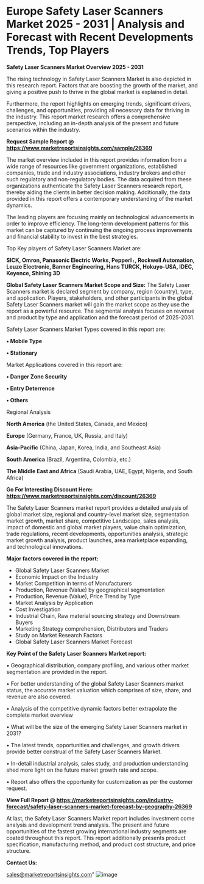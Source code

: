  # Europe Safety Laser Scanners Market 2025 - 2031 | Analysis and Forecast with Recent Developments Trends, Top Players

<Strong> Safety Laser Scanners Market Overview 2025 - 2031</strong>

The rising technology in Safety Laser Scanners Market is also depicted in this research report. Factors that are boosting the growth of the market, and giving a positive push to thrive in the global market is explained in detail.

Furthermore, the report highlights on emerging trends, significant drivers, challenges, and opportunities, providing all necessary data for thriving in the industry. This report market research offers a comprehensive perspective, including an in-depth analysis of the present and future scenarios within the industry.

<strong>Request Sample Report @ <a href=https://www.marketreportsinsights.com/sample/26369>https://www.marketreportsinsights.com/sample/26369</a></strong>

The market overview included in this report provides information from a wide range of resources like government organizations, established companies, trade and industry associations, industry brokers and other such regulatory and non-regulatory bodies. The data acquired from these organizations authenticate the Safety Laser Scanners research report, thereby aiding the clients in better decision making. Additionally, the data provided in this report offers a contemporary understanding of the market dynamics.

The leading players are focusing mainly on technological advancements in order to improve efficiency. The long-term development patterns for this market can be captured by continuing the ongoing process improvements and financial stability to invest in the best strategies.

Top Key players of Safety Laser Scanners Market are:

<strong>SICK, Omron, Panasonic Electric Works, Pepperlᛧ, Rockwell Automation, Leuze Electronic, Banner Engineering, Hans TURCK, Hokuyo-USA, IDEC, Keyence, Shining 3D</strong>

<strong><b>Global Safety Laser Scanners Market Scope and Size:</b></strong>
The Safety Laser Scanners market is declared segment by company, region (country), type, and application. Players, stakeholders, and other participants in the global Safety Laser Scanners market will gain the market scope as they use the report as a powerful resource. The segmental analysis focuses on revenue and product by type and application and the forecast period of 2025-2031.

Safety Laser Scanners Market Types covered in this report are:

<strong>• Mobile Type

• Stationary</strong>

Market Applications covered in this report are:

<strong>• Danger Zone Security

• Entry Deterrence

• Others</strong> 

Regional Analysis

<strong>North America</strong> (the United States, Canada, and Mexico)

<strong>Europe</strong> (Germany, France, UK, Russia, and Italy)

<strong>Asia-Pacific</strong> (China, Japan, Korea, India, and Southeast Asia)

<strong>South America</strong> (Brazil, Argentina, Colombia, etc.)

<strong>The Middle East and Africa</strong> (Saudi Arabia, UAE, Egypt, Nigeria, and South Africa)

<strong>Go For Interesting Discount Here: <a href=https://www.marketreportsinsights.com/discount/26369>https://www.marketreportsinsights.com/discount/26369</a></strong>

The Safety Laser Scanners market report provides a detailed analysis of global market size, regional and country-level market size, segmentation market growth, market share, competitive Landscape, sales analysis, impact of domestic and global market players, value chain optimization, trade regulations, recent developments, opportunities analysis, strategic market growth analysis, product launches, area marketplace expanding, and technological innovations.

<strong><b>Major factors covered in the report:</b></strong>
<ul>
  <li>Global Safety Laser Scanners Market </li>
  <li>Economic Impact on the Industry</li>
  <li>Market Competition in terms of Manufacturers</li>
  <li>Production, Revenue (Value) by geographical segmentation</li>
  <li>Production, Revenue (Value), Price Trend by Type</li>
  <li>Market Analysis by Application</li>
  <li>Cost Investigation</li>
  <li>Industrial Chain, Raw material sourcing strategy and Downstream Buyers</li>
  <li>Marketing Strategy comprehension, Distributors and Traders</li>
  <li>Study on Market Research Factors</li>
  <li>Global Safety Laser Scanners Market Forecast</li>
</ul>

<strong><b>Key Point of the Safety Laser Scanners Market report:</b></strong>

• Geographical distribution, company profiling, and various other market segmentation are provided in the report.

• For better understanding of the global Safety Laser Scanners market status, the accurate market valuation which comprises of size, share, and revenue are also covered.

• Analysis of the competitive dynamic factors better extrapolate the complete market overview

• What will be the size of the emerging Safety Laser Scanners market in 2031?

• The latest trends, opportunities and challenges, and growth drivers provide better construal of the Safety Laser Scanners Market.

• In-detail industrial analysis, sales study, and production understanding shed more light on the future market growth rate and scope.

• Report also offers the opportunity for customization as per the customer request.

<strong><b>View Full Report @ <a href=https://marketreportsinsights.com/industry-forecast/safety-laser-scanners-market-forecast-by-geography-26369>https://marketreportsinsights.com/industry-forecast/safety-laser-scanners-market-forecast-by-geography-26369</a></b></strong>


At last, the Safety Laser Scanners Market report includes investment come analysis and development trend analysis. The present and future opportunities of the fastest growing international industry segments are coated throughout this report. This report additionally presents product specification, manufacturing method, and product cost structure, and price structure.

<strong>Contact Us:</strong>

sales@marketreportsinsights.com"
![image](https://github.com/user-attachments/assets/e18f1aff-aec0-44c6-a2b6-635a096c90f3)
